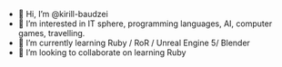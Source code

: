 - 👋 Hi, I’m @kirill-baudzei
- 👀 I’m interested in IT sphere, programming languages, AI, computer games, travelling.
- 🌱 I’m currently learning Ruby / RoR / Unreal Engine 5/ Blender
- 💞️ I’m looking to collaborate on learning Ruby
  

<!---
kirill-baudzei/kirill-baudzei is a ✨ special ✨ repository because its `README.md` (this file) appears on your GitHub profile.
You can click the Preview link to take a look at your changes.
--->
